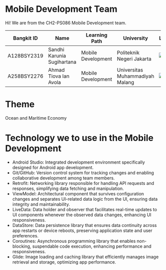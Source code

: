 # Mobile Development Team

Hi! We are from the CH2-PS086 Mobile Development team.

| Bangkit ID | Name | Learning Path | University |LinkedIn |
| ---        | ---       | ---       | ---       | ---       |
| A128BSY2319| Sandhi Karunia Sugihartana | Mobile Development | Politeknik Negeri Jakarta | [![text](https://img.shields.io/badge/LinkedIn-0077B5?style=for-the-badge&logo=linkedin&logoColor=white)](https://www.linkedin.com/in/sandhi-karunia-sugihartana/) |
| A258BSY2276| Ahmad Tiova Ian Avola | Mobile Development | Universitas Muhammadiyah Malang | [![text](https://img.shields.io/badge/LinkedIn-0077B5?style=for-the-badge&logo=linkedin&logoColor=white)](https://www.linkedin.com/in/tiova/) |

# Theme
Ocean and Maritime Economy

# Technology we to use in the Mobile Development
- Android Studio: Integrated development environment specifically designed for Android app development.
- Git/GitHub: Version control system for tracking changes and enabling collaborative development among team members.
- Retrofit: Networking library responsible for handling API requests and responses, simplifying data fetching and manipulation.
- ViewModel: Architectural component that survives configuration changes and separates UI-related data logic from the UI, ensuring data integrity and maintainability.
- LiveData: Data holder and observer that facilitates real-time updates to UI components whenever the observed data changes, enhancing UI responsiveness.
- DataStore: Data persistence library that ensures data continuity across app restarts or device reboots, preserving application state and user preferences.
- Coroutines: Asynchronous programming library that enables non-blocking, suspendable code execution, enhancing performance and responsiveness.
- Glide: Image loading and caching library that efficiently manages image retrieval and storage, optimizing app performance.
